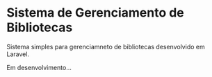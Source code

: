 # Sistema de Gerenciamento de Bibliotecas

Sistema simples para gerenciamneto de bibliotecas desenvolvido em Laravel.

Em desenvolvimento...